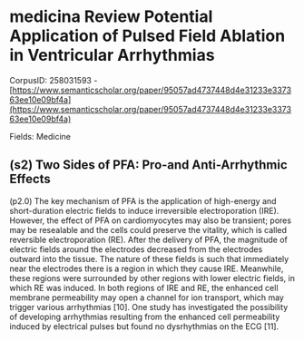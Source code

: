 # medicina Review Potential Application of Pulsed Field Ablation in Ventricular Arrhythmias

CorpusID: 258031593 - [https://www.semanticscholar.org/paper/95057ad4737448d4e31233e337363ee10e09bf4a](https://www.semanticscholar.org/paper/95057ad4737448d4e31233e337363ee10e09bf4a)

Fields: Medicine

## (s2) Two Sides of PFA: Pro-and Anti-Arrhythmic Effects
(p2.0) The key mechanism of PFA is the application of high-energy and short-duration electric fields to induce irreversible electroporation (IRE). However, the effect of PFA on cardiomyocytes may also be transient; pores may be resealable and the cells could preserve the vitality, which is called reversible electroporation (RE). After the delivery of PFA, the magnitude of electric fields around the electrodes decreased from the electrodes outward into the tissue. The nature of these fields is such that immediately near the electrodes there is a region in which they cause IRE. Meanwhile, these regions were surrounded by other regions with lower electric fields, in which RE was induced. In both regions of IRE and RE, the enhanced cell membrane permeability may open a channel for ion transport, which may trigger various arrhythmias [10]. One study has investigated the possibility of developing arrhythmias resulting from the enhanced cell permeability induced by electrical pulses but found no dysrhythmias on the ECG [11].
